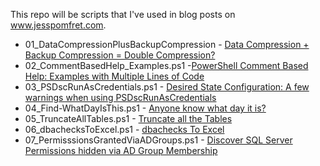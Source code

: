 This repo will be scripts that I've used in blog posts on www.jesspomfret.com.

- 01_DataCompressionPlusBackupCompression - [Data Compression + Backup Compression = Double Compression?](https://jesspomfret.com/double-compression/)
- 02_CommentBasedHelp_Examples.ps1 -[PowerShell Comment Based Help: Examples with Multiple Lines of Code](https://jesspomfret.com/powershell-cbh/)
- 03_PSDscRunAsCredentials.ps1 - [Desired State Configuration: A few warnings when using PSDscRunAsCredentials](https://jesspomfret.com/dsc-psdscrunascredentials-warnings/- )
- 04_Find-WhatDayIsThis.ps1 - [Anyone know what day it is?](https://jesspomfret.com/what-day/)
- 05_TruncateAllTables.ps1 - [Truncate all the Tables](https://jesspomfret.com/truncate-all-the-tables)
- 06_dbachecksToExcel.ps1 - [dbachecks To Excel](https://jesspomfret.com/dbachecks-importexcel/)
- 07_PermisssionsGrantedViaADGroups.ps1 - [Discover SQL Server Permissions hidden via AD Group Membership](https://jesspomfret.com/sql-server-permissions-via-ad/)